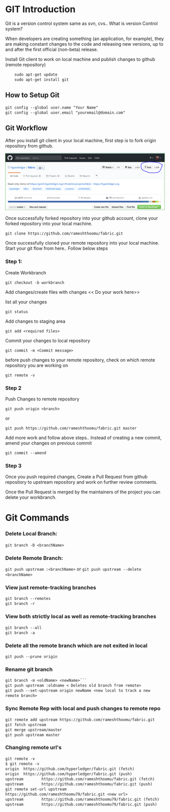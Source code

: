 # GIT Introduction

Git is a version control system same as svn, cvs.. What is version Control system? 

When developers are creating something (an application, for example), they are making constant changes to the code and releasing new versions, up to and after the first official (non-beta) release.

Install Git client to work on local machine and publish changes to github (remote repository)

```
    sudo apt-get update
    sudo apt-get install git
```

## How to Setup Git

    git config --global user.name "Your Name"
    git config --global user.email "youremail@domain.com"

    
## Git Workflow
After you install git client in your local machine, first step is to fork origin repository from github.

![Fork](1.PNG)

Once successfully forked repository into your github account, clone your forked repository into your local machine.

```
git clone https://github.com/rameshthoomu/fabric.git
```

Once successfully cloned your remote repository into your local machine. Start your git flow from here.. Follow below steps

### Step 1: 

Create Workbranch

``` 
git checkout -b workbranch 
```

Add changes/create files with changes
<< Do your work here>>

list all your changes

```
git status
```

Add changes to staging area

```
git add <required files>
```

Commit your changes to local repository

```
git commit -m <Commit message>
```

before push changes to your remote repository, check on which remote repository you are working on 

```
git remote -v
```

### Step 2
Push Changes to remote repository

```
git push origin <branch>
```
or
```
git push https://github.com/rameshthoomu/fabric.git master
```

Add more work and follow above steps.. Instead of creating a new commit, amend your changes on previous commit

```
git commit --amend
```

### Step 3

Once you push required changes, Create a Pull Request from github repository to upstream repository and work on further review comments.

Once the Pull Request is merged by the maintainers of the project you can delete your workbranch.

# Git Commands

### Delete Local Branch:
`git branch -D <branchName>`

### Delete Remote Branch:
`git push upstream :<branchName>` or `git push upstream --delete <branchName>`

### View just remote-tracking branches
```
git branch --remotes
git branch -r
```

### View both strictly local as well as remote-tracking branches
```
git branch --all
git branch -a
```
### Delete all the remote branch which are not exited in local

```
git push --prune origin
```
### Rename git branch

```
git branch -m <oldName> <newName>```
git push upstream :oldname < Deletes old branch from remote>
git push --set-upstream origin newName <new local to track a new remote branch>
```

### Sync Remote Rep with local and push changes to remote repo
```
git remote add upstream https://github.com/rameshthoomu/fabric.git
git fetch upstream
git merge upstream/master
git push upstream master
```
### Changing remote url's
```
git remote -v
$ git remote -v
origin  https://github.com/hyperledger/fabric.git (fetch)
origin  https://github.com/hyperledger/fabric.git (push)
upstream        https://github.com/rameshthoomu/fabric.git (fetch)
upstream        https://github.com/rameshthoomu/fabric.git (push)
git remote set-url upstream https://github.com/rameshthoomu79/fabric.git <new url>
upstream        https://github.com/rameshthoomu79/fabric.git (fetch)
upstream        https://github.com/rameshthoomu79/fabric.git (push)
```
